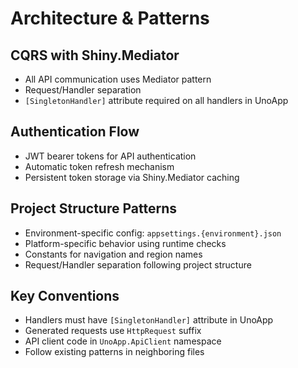 # Architecture & Patterns

## CQRS with Shiny.Mediator
- All API communication uses Mediator pattern
- Request/Handler separation
- `[SingletonHandler]` attribute required on all handlers in UnoApp

## Authentication Flow
- JWT bearer tokens for API authentication
- Automatic token refresh mechanism
- Persistent token storage via Shiny.Mediator caching

## Project Structure Patterns
- Environment-specific config: `appsettings.{environment}.json`
- Platform-specific behavior using runtime checks
- Constants for navigation and region names
- Request/Handler separation following project structure

## Key Conventions
- Handlers must have `[SingletonHandler]` attribute in UnoApp
- Generated requests use `HttpRequest` suffix
- API client code in `UnoApp.ApiClient` namespace
- Follow existing patterns in neighboring files